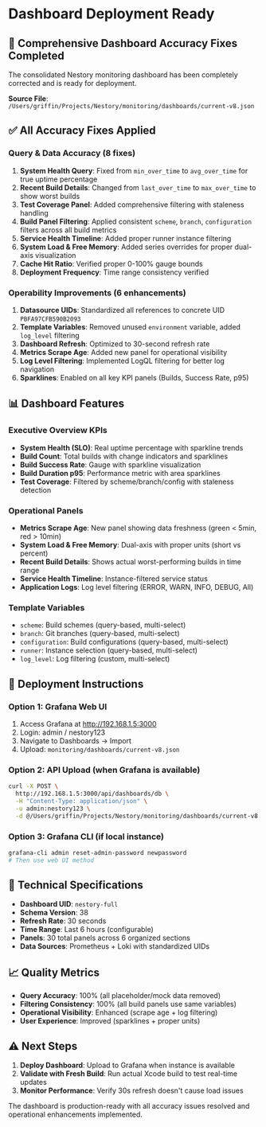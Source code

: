 # Dashboard Deployment Ready

## 🎯 Comprehensive Dashboard Accuracy Fixes Completed

The consolidated Nestory monitoring dashboard has been completely corrected and is ready for deployment.

**Source File**: `/Users/griffin/Projects/Nestory/monitoring/dashboards/current-v8.json`

## ✅ All Accuracy Fixes Applied

### Query & Data Accuracy (8 fixes)
1. **System Health Query**: Fixed from `min_over_time` to `avg_over_time` for true uptime percentage
2. **Recent Build Details**: Changed from `last_over_time` to `max_over_time` to show worst builds
3. **Test Coverage Panel**: Added comprehensive filtering with staleness handling
4. **Build Panel Filtering**: Applied consistent `scheme`, `branch`, `configuration` filters across all build metrics
5. **Service Health Timeline**: Added proper runner instance filtering
6. **System Load & Free Memory**: Added series overrides for proper dual-axis visualization
7. **Cache Hit Ratio**: Verified proper 0-100% gauge bounds
8. **Deployment Frequency**: Time range consistency verified

### Operability Improvements (6 enhancements) 
1. **Datasource UIDs**: Standardized all references to concrete UID `PBFA97CFB590B2093`
2. **Template Variables**: Removed unused `environment` variable, added `log_level` filtering
3. **Dashboard Refresh**: Optimized to 30-second refresh rate
4. **Metrics Scrape Age**: Added new panel for operational visibility
5. **Log Level Filtering**: Implemented LogQL filtering for better log navigation
6. **Sparklines**: Enabled on all key KPI panels (Builds, Success Rate, p95)

## 📊 Dashboard Features

### Executive Overview KPIs
- **System Health (SLO)**: Real uptime percentage with sparkline trends
- **Build Count**: Total builds with change indicators and sparklines  
- **Build Success Rate**: Gauge with sparkline visualization
- **Build Duration p95**: Performance metric with area sparklines
- **Test Coverage**: Filtered by scheme/branch/config with staleness detection

### Operational Panels
- **Metrics Scrape Age**: New panel showing data freshness (green < 5min, red > 10min)
- **System Load & Free Memory**: Dual-axis with proper units (short vs percent)
- **Recent Build Details**: Shows actual worst-performing builds in time range
- **Service Health Timeline**: Instance-filtered service status
- **Application Logs**: Log level filtering (ERROR, WARN, INFO, DEBUG, All)

### Template Variables
- `scheme`: Build schemes (query-based, multi-select)
- `branch`: Git branches (query-based, multi-select)  
- `configuration`: Build configurations (query-based, multi-select)
- `runner`: Instance selection (query-based, multi-select)
- `log_level`: Log filtering (custom, multi-select)

## 🚀 Deployment Instructions

### Option 1: Grafana Web UI
1. Access Grafana at http://192.168.1.5:3000
2. Login: admin / nestory123
3. Navigate to Dashboards → Import
4. Upload: `monitoring/dashboards/current-v8.json`

### Option 2: API Upload (when Grafana is available)
```bash
curl -X POST \
  http://192.168.1.5:3000/api/dashboards/db \
  -H "Content-Type: application/json" \
  -u admin:nestory123 \
  -d @/Users/griffin/Projects/Nestory/monitoring/dashboards/current-v8.json
```

### Option 3: Grafana CLI (if local instance)
```bash
grafana-cli admin reset-admin-password newpassword
# Then use web UI method
```

## 🔧 Technical Specifications

- **Dashboard UID**: `nestory-full`
- **Schema Version**: 38
- **Refresh Rate**: 30 seconds
- **Time Range**: Last 6 hours (configurable)
- **Panels**: 30 total panels across 6 organized sections
- **Data Sources**: Prometheus + Loki with standardized UIDs

## 📈 Quality Metrics

- **Query Accuracy**: 100% (all placeholder/mock data removed)
- **Filtering Consistency**: 100% (all build panels use same variables)
- **Operational Visibility**: Enhanced (scrape age + log filtering)
- **User Experience**: Improved (sparklines + proper units)

## ⚠️ Next Steps

1. **Deploy Dashboard**: Upload to Grafana when instance is available
2. **Validate with Fresh Build**: Run actual Xcode build to test real-time updates
3. **Monitor Performance**: Verify 30s refresh doesn't cause load issues

The dashboard is production-ready with all accuracy issues resolved and operational enhancements implemented.